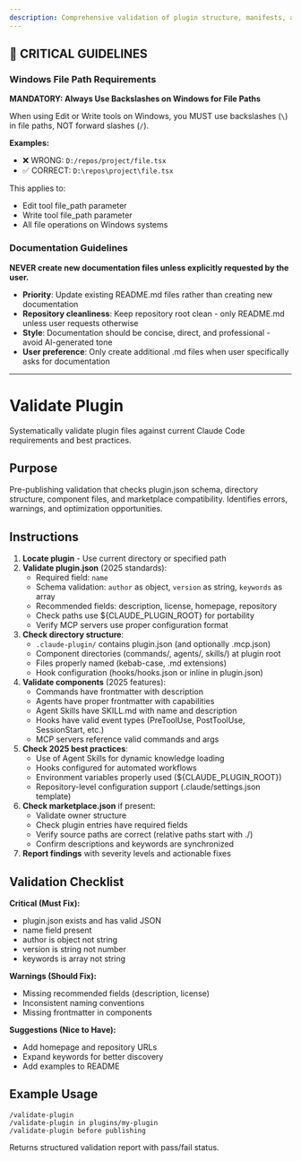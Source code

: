 ```yaml
---
description: Comprehensive validation of plugin structure, manifests, and configuration against 2025 standards
---
```


## 🚨 CRITICAL GUIDELINES

### Windows File Path Requirements

**MANDATORY: Always Use Backslashes on Windows for File Paths**

When using Edit or Write tools on Windows, you MUST use backslashes (`\`) in file paths, NOT forward slashes (`/`).

**Examples:**
- ❌ WRONG: `D:/repos/project/file.tsx`
- ✅ CORRECT: `D:\repos\project\file.tsx`

This applies to:
- Edit tool file_path parameter
- Write tool file_path parameter
- All file operations on Windows systems


### Documentation Guidelines

**NEVER create new documentation files unless explicitly requested by the user.**

- **Priority**: Update existing README.md files rather than creating new documentation
- **Repository cleanliness**: Keep repository root clean - only README.md unless user requests otherwise
- **Style**: Documentation should be concise, direct, and professional - avoid AI-generated tone
- **User preference**: Only create additional .md files when user specifically asks for documentation


---

# Validate Plugin

Systematically validate plugin files against current Claude Code requirements and best practices.

## Purpose

Pre-publishing validation that checks plugin.json schema, directory structure, component files, and marketplace compatibility. Identifies errors, warnings, and optimization opportunities.

## Instructions

1. **Locate plugin** - Use current directory or specified path
2. **Validate plugin.json** (2025 standards):
   - Required field: `name`
   - Schema validation: `author` as object, `version` as string, `keywords` as array
   - Recommended fields: description, license, homepage, repository
   - Check paths use ${CLAUDE_PLUGIN_ROOT} for portability
   - Verify MCP servers use proper configuration format
3. **Check directory structure**:
   - `.claude-plugin/` contains plugin.json (and optionally .mcp.json)
   - Component directories (commands/, agents/, skills/) at plugin root
   - Files properly named (kebab-case, .md extensions)
   - Hook configuration (hooks/hooks.json or inline in plugin.json)
4. **Validate components** (2025 features):
   - Commands have frontmatter with description
   - Agents have proper frontmatter with capabilities
   - Agent Skills have SKILL.md with name and description
   - Hooks have valid event types (PreToolUse, PostToolUse, SessionStart, etc.)
   - MCP servers reference valid commands and args
5. **Check 2025 best practices**:
   - Use of Agent Skills for dynamic knowledge loading
   - Hooks configured for automated workflows
   - Environment variables properly used (${CLAUDE_PLUGIN_ROOT})
   - Repository-level configuration support (.claude/settings.json template)
6. **Check marketplace.json** if present:
   - Validate owner structure
   - Check plugin entries have required fields
   - Verify source paths are correct (relative paths start with ./)
   - Confirm descriptions and keywords are synchronized
7. **Report findings** with severity levels and actionable fixes

## Validation Checklist

**Critical (Must Fix):**
- plugin.json exists and has valid JSON
- name field present
- author is object not string
- version is string not number
- keywords is array not string

**Warnings (Should Fix):**
- Missing recommended fields (description, license)
- Inconsistent naming conventions
- Missing frontmatter in components

**Suggestions (Nice to Have):**
- Add homepage and repository URLs
- Expand keywords for better discovery
- Add examples to README

## Example Usage

```
/validate-plugin
/validate-plugin in plugins/my-plugin
/validate-plugin before publishing
```

Returns structured validation report with pass/fail status.
